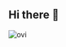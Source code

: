 ## Hi there 👋

<img src="https://github-readme-stats.vercel.app/api/top-langs?username=Aktonen&show_icons=true&locale=en&layout=compact&theme=chartreuse-dark" alt="ovi" />

<!--
**Aktonen/Aktonen** is a ✨ _special_ ✨ repository because its `README.md` (this file) appears on your GitHub profile.

Here are some ideas to get you started:

- 🔭 I’m currently working on ...
- 🌱 I’m currently learning ...
- 👯 I’m looking to collaborate on ...
- 🤔 I’m looking for help with ...
- 💬 Ask me about ...
- 📫 How to reach me: ...
- 😄 Pronouns: ...
- ⚡ Fun fact: ...
-->
